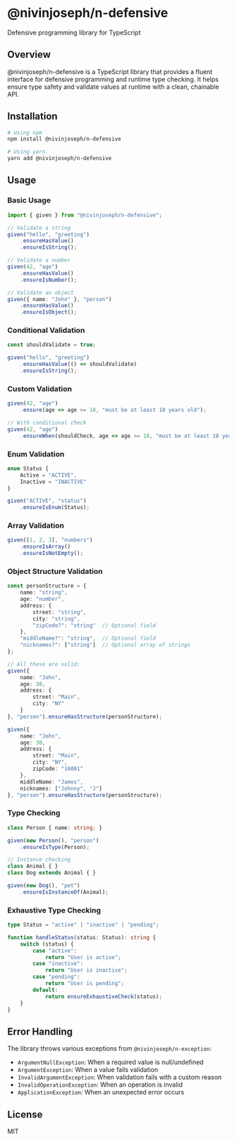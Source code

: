 # @nivinjoseph/n-defensive
Defensive programming library for TypeScript

## Overview
@nivinjoseph/n-defensive is a TypeScript library that provides a fluent interface for defensive programming and runtime type checking. It helps ensure type safety and validate values at runtime with a clean, chainable API.

## Installation
```bash
# Using npm
npm install @nivinjoseph/n-defensive

# Using yarn
yarn add @nivinjoseph/n-defensive
```

## Usage

### Basic Usage
```typescript
import { given } from "@nivinjoseph/n-defensive";

// Validate a string
given("hello", "greeting")
    .ensureHasValue()
    .ensureIsString();

// Validate a number
given(42, "age")
    .ensureHasValue()
    .ensureIsNumber();

// Validate an object
given({ name: "John" }, "person")
    .ensureHasValue()
    .ensureIsObject();
```

### Conditional Validation
```typescript
const shouldValidate = true;

given("hello", "greeting")
    .ensureHasValue(() => shouldValidate)
    .ensureIsString();
```

### Custom Validation
```typescript
given(42, "age")
    .ensure(age => age >= 18, "must be at least 18 years old");

// With conditional check
given(42, "age")
    .ensureWhen(shouldCheck, age => age >= 18, "must be at least 18 years old");
```

### Enum Validation
```typescript
enum Status {
    Active = "ACTIVE",
    Inactive = "INACTIVE"
}

given("ACTIVE", "status")
    .ensureIsEnum(Status);
```

### Array Validation
```typescript
given([1, 2, 3], "numbers")
    .ensureIsArray()
    .ensureIsNotEmpty();
```

### Object Structure Validation
```typescript
const personStructure = {
    name: "string",
    age: "number",
    address: {
        street: "string",
        city: "string",
        "zipCode?": "string"  // Optional field
    },
    "middleName?": "string",  // Optional field
    "nicknames?": ["string"]  // Optional array of strings
};

// All these are valid:
given({ 
    name: "John", 
    age: 30, 
    address: { 
        street: "Main", 
        city: "NY" 
    } 
}, "person").ensureHasStructure(personStructure);

given({ 
    name: "John", 
    age: 30, 
    address: { 
        street: "Main", 
        city: "NY",
        zipCode: "10001"
    },
    middleName: "James",
    nicknames: ["Johnny", "J"]
}, "person").ensureHasStructure(personStructure);
```

### Type Checking
```typescript
class Person { name: string; }

given(new Person(), "person")
    .ensureIsType(Person);

// Instance checking
class Animal { }
class Dog extends Animal { }

given(new Dog(), "pet")
    .ensureIsInstanceOf(Animal);
```

### Exhaustive Type Checking
```typescript
type Status = "active" | "inactive" | "pending";

function handleStatus(status: Status): string {
    switch (status) {
        case "active":
            return "User is active";
        case "inactive":
            return "User is inactive";
        case "pending":
            return "User is pending";
        default:
            return ensureExhaustiveCheck(status);
    }
}
```

## Error Handling
The library throws various exceptions from `@nivinjoseph/n-exception`:
- `ArgumentNullException`: When a required value is null/undefined
- `ArgumentException`: When a value fails validation
- `InvalidArgumentException`: When validation fails with a custom reason
- `InvalidOperationException`: When an operation is invalid
- `ApplicationException`: When an unexpected error occurs

## License
MIT
